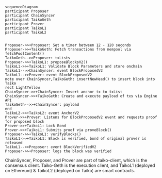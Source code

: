 ```mermaid
sequenceDiagram
participant Proposer
participant ChainSyncer
participant TaikoGeth
participant Prover
participant TaikoL1
participant TaikoL2


Proposer->>+Proposer: Set a timer between 12 - 120 seconds
Proposer->>+TaikoGeth: Fetch transactions from mempool via fetchPoolContent()
TaikoGeth-->>Proposer: txLists
Proposer->>+TaikoL1: proposeBlocksV2()
TaikoL1->>+TaikoL1: Validate Block Parameters and store onchain
TaikoL1-->>ChainSyncer: event BlockProposedV2
TaikoL1-->>Prover: event BlockProposedV2
note over ChainSyncer,TaikoGeth: insertNewHead() to insert block into Taiko
rect LightYellow
ChainSyncer->>+ChainSyncer: Insert anchor tx to txList
ChainSyncer->>+TaikoGeth: Create and execute payload of txs via Engine API
TaikoGeth-->>+ChainSyncer: payload
end
TaikoL2->>+TaikoL2: event AnchorV2
Prover->>+Prover: Listens for BlockProposedV2 event and requests proof for proposed block
Prover->>+TaikoL1: Lock Bond
Prover->>+TaikoL1: Submits proof via proveBlock()
Proposer->>+TaikoL1: verifyBlocks()
TaikoL1->>+TaikoL1: Block is verified, bond of original prover is released
TaikoL1-->>Proposer: event BlockVerifiedV2
Proposer->>+Proposer: logs the block was verified
```

ChainSyncer, Proposer, and Prover are part of taiko-client, which is the consensus client. Taiko-Geth is the execution client, and TaikoL1 (deployed on Ethereum) & TaikoL2 (deployed on Taiko) are smart contracts.
